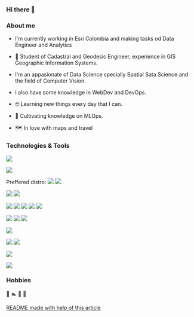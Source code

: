 

### Hi there 👋

<!--
**rcamilo1526/rcamilo1526** is a ✨ _special_ ✨ repository because its `README.md` (this file) appears on your GitHub profile.

Here are some ideas to get you started:

- 🔭 I’m currently working on ...
- 🌱 I’m currently learning ...
- 👯 I’m looking to collaborate on ...
- 🤔 I’m looking for help with ...
- 💬 Ask me about ...
- 📫 How to reach me: ...
- 😄 Pronouns: ...
- ⚡ Fun fact: ...
-->
### About me
- I'm currently working in Esri Colombia and making tasks od Data Engineer and Analytics

- :notebook: Student of Cadastral and Geodesic Engineer, experience in GIS Geographic Information Systems.

- I'm an appasionate of Data Science specially Spatial Sata Science and the field of Computer Vision. 

- I also have some knowledge in WebDev and DevOps. 

- :nerd_face: Learning new things every day that I can.

- 🌱 Cultivating knowledge on MLOps.

- :world_map: In love with maps and travel 

###  Technologies & Tools

![](https://img.shields.io/badge/OS-Windows-informational?style=flat&logo=windows&logoColor=white&color=0078D6)


![](https://img.shields.io/badge/OS-Linux-informational?style=flat&logo=linux&logoColor=white&color=FCC624)

Preffered distro:
![](https://img.shields.io/badge/-Ubuntu-informational?style=flat&logo=ubuntu&logoColor=white&color=E95420)
![](https://img.shields.io/badge/-KDE-informational?style=flat&logo=kde&logoColor=white&color=1D99F3)

![](https://img.shields.io/badge/Editor-Visual_Studio_Code-informational?style=flat&logo=visual-studio-code&logoColor=white&color=007ACC)
![](https://img.shields.io/badge/Editor-Vim-informational?style=flat&logo=vim&logoColor=white&color=019733)

![](https://img.shields.io/badge/Language-Python-informational?style=flat&logo=python&logoColor=white&color=3776AB)
![](https://img.shields.io/badge/-pandas-informational?style=flat&logo=pandas&logoColor=white&color=150458)
![](https://img.shields.io/badge/-Scikit_Learn-informational?style=flat&logo=scikit-learn&logoColor=white&color=F7931E)
![](https://img.shields.io/badge/-Keras-informational?style=flat&logo=keras&logoColor=white&color=D00000)
![](https://img.shields.io/badge/-TensorFlow-informational?style=flat&logo=tensorflow&logoColor=white&color=FF6F00)

![](https://img.shields.io/badge/Language-HTML5-informational?style=flat&logo=html5&logoColor=white&color=E34F26)
![](https://img.shields.io/badge/Language-CSS3-informational?style=flat&logo=css3&logoColor=white&color=1572B6)
![](https://img.shields.io/badge/Language-JavaScript-informational?style=flat&logo=javascript&logoColor=white&color=F7DF1E)

![](https://img.shields.io/badge/Language-R-informational?style=flat&logo=R&logoColor=white&color=276DC3)

![](https://img.shields.io/badge/Shell-Bash-informational?style=flat&logo=gnu-bash&logoColor=white&color=4EAA25)
![](https://img.shields.io/badge/Tools-Docker-informational?style=flat&logo=docker&logoColor=white&color=2496ED)

![](https://img.shields.io/badge/Databases-PostgreSQL-informational?style=flat&logo=postgresql&logoColor=white&color=2bbc8a)

![](https://img.shields.io/badge/Cloud-Amazon_AWS-informational?style=flat&logo=amazon_aws&logoColor=white&color=2bbc8a)



### Hobbies
:tennis: :swimmer: :bicyclist: :camera_flash:

[README made with help of this article](https://towardsdatascience.com/build-a-stunning-readme-for-your-github-profile-9b80434fe5d7)


